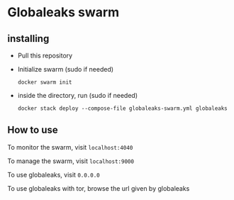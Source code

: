 # Globaleaks swarm

## installing

- Pull this repository
- Initialize swarm (sudo if needed)

  `docker swarm init`

- inside the directory, run (sudo if needed) 

  `docker stack deploy --compose-file globaleaks-swarm.yml globaleaks`

## How to use

To monitor the swarm, visit `localhost:4040`

To manage the swarm, visit `localhost:9000`

To use globaleaks, visit `0.0.0.0`

To use globaleaks with tor, browse the url given by globaleaks
